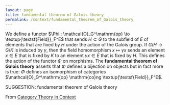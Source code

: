 ```yaml
---
layout: page
title: fundamental theorem of Galois theory
permalink: /context/fundamental_theorem_of_Galois_theory
---
```

We define a functor $\Phi : \mathcal{O}_G^\mathrm{op} \to \textup{\textsf{Field}}_F^E$ that sends $H \subset G$ to the subfield of $E$ of elements that are fixed by $H$ under the action of the Galois group. If $G/H \to G/K$ is induced by $\gamma$, then the field homomorphism $x \mapsto \gamma x$ sends an element $x \in E$ that is fixed by $K$ to an element $\gamma x \in E$ that is fixed by $H$. This defines the action of the functor $\Phi$ on morphisms. The **fundamental theorem of Galois theory** asserts that $\Phi$ defines a bijection on objects but in fact more is true: $\Phi$ defines an isomorphism of categories $\mathcal{O}_G^\mathrm{op} \mathrm{co}ng \textup{\textsf{Field}}_F^E$.


SUGGESTION: fundamental theorem of Galois theory

From [Category Theory in Context](https://mathgloss.github.io/MathGloss/context.html)